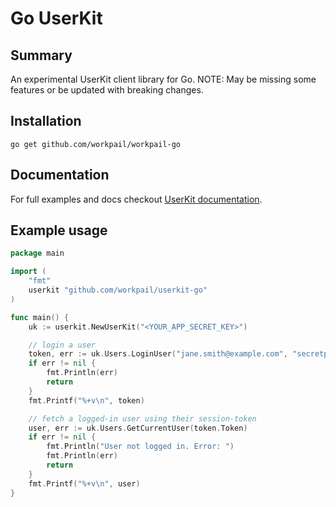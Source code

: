 # Go UserKit

## Summary
An experimental UserKit client library for Go.
NOTE: May be missing some features or be updated with breaking changes.

## Installation

```
go get github.com/workpail/workpail-go
```

## Documentation

For full examples and docs checkout [UserKit documentation][userkit-docs].

## Example usage

```go
package main

import (
	"fmt"
	userkit "github.com/workpail/userkit-go"
)

func main() {
	uk := userkit.NewUserKit("<YOUR_APP_SECRET_KEY>")

	// login a user
	token, err := uk.Users.LoginUser("jane.smith@example.com", "secretpass", "")
	if err != nil {
		fmt.Println(err)
		return
	}
	fmt.Printf("%+v\n", token)

	// fetch a logged-in user using their session-token
	user, err := uk.Users.GetCurrentUser(token.Token)
	if err != nil {
		fmt.Println("User not logged in. Error: ")
		fmt.Println(err)
		return
	}
	fmt.Printf("%+v\n", user)
}
```

[userkit-docs]: https://docs.userkit.io
